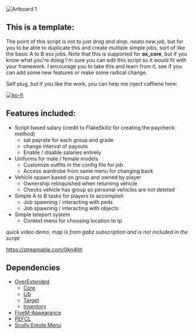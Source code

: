 ![Artboard 1](https://github.com/MIAgimir/mi_worktemplate/assets/116332087/86b893bb-bc22-4670-a410-467648cb2ee0)
## This is a template:
The point of this script is not to just *drag and drop. neato new job*, but for you to be able to duplicate this and create multiple simple jobs, sort of like the basic A to B esx jobs. Note that this is supported for **ox_core**, but if you know what you're doing I'm sure you can edit this script so it would fit with your framework. I encourage you to take this and learn from it, see if you can add some new features or make some radical change.

Self plug, but if you like the work, you can help me inject caffiene here:

[![ko-fi](https://ko-fi.com/img/githubbutton_sm.svg)](https://ko-fi.com/S6S5IBXL6)

## Features included:
* Script based salary (credit to FlakeSkillz for creating the paycheck method)
	* sat payrate for each group and grade
	* change interval of payouts
	* Enable / disable salaries entirely
* Uniforms for male / female models
	* Customize outfits in the config file for job
	* Access wardrobe from same menu for changing back
* Vehicle spawn based on group and owned by player
	* Ownership relinquished when returning vehicle
	* Checks vehicle has group so personal vehicles are not deleted
* Simple A to B tasks for players to accomplish
	* Job spawning / interacting with peds
	* Job spawning / interacting with objects
* Simple teleport system
	* Context menu for choosing location to tp

*quick video demo, map is from gabz subscription and is not included in the script*

https://streamable.com/0kn4hh

## Dependencies
* [OverExtended](https://github.com/overextended/overextended.github.io)
    * [Core](https://github.com/overextended/ox_core)
    * [Lib](https://github.com/overextended/ox_lib)
    * [Target](https://github.com/overextended/ox_target)
    * [Inventory](https://github.com/overextended/ox_inventory)
* [FiveM-Appearance](https://github.com/pedr0fontoura/fivem-appearance)
* [PEFCL](https://github.com/project-error/pefcl)
* [Scully Emote Menu](https://github.com/Scullyy/scully_emotemenu/tree/main)
